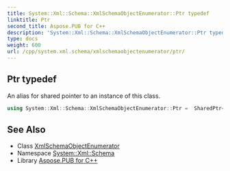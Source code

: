 ```yaml
---
title: System::Xml::Schema::XmlSchemaObjectEnumerator::Ptr typedef
linktitle: Ptr
second_title: Aspose.PUB for C++
description: 'System::Xml::Schema::XmlSchemaObjectEnumerator::Ptr typedef. An alias for shared pointer to an instance of this class in C++.'
type: docs
weight: 600
url: /cpp/system.xml.schema/xmlschemaobjectenumerator/ptr/
---
```

## Ptr typedef


An alias for shared pointer to an instance of this class.

```cpp
using System::Xml::Schema::XmlSchemaObjectEnumerator::Ptr =  SharedPtr<XmlSchemaObjectEnumerator>
```

## See Also

* Class [XmlSchemaObjectEnumerator](../)
* Namespace [System::Xml::Schema](../../)
* Library [Aspose.PUB for C++](../../../)
